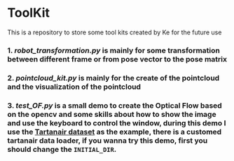 # ToolKit
This is a repository to store some tool kits created by Ke for the future use
### 1. _robot_transformation.py_ is mainly for some transformation between different frame or from pose vector to the pose matrix
### 2. _pointcloud_kit.py_ is mainly for the create of the pointcloud and the visualization of the pointcloud
### 3. _test_OF.py_ is a small demo to create the Optical Flow based on the opencv and some skills about how to show the image and use the keyboard to control the window, during this demo I use the [Tartanair dataset](https://theairlab.org/tartanair-dataset/) as the example, there is a customed tartanair data loader, if you wanna try this demo, first you should change the `INITIAL_DIR`.
